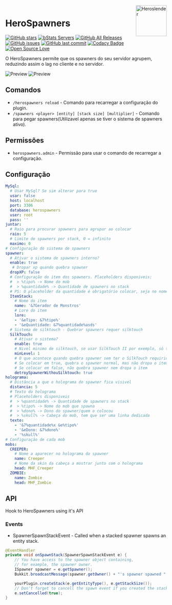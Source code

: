 <img src="https://avatars1.githubusercontent.com/u/16785313?s=96&v=4" alt="Heroslender" title="Heroslender" align="right" height="96" width="96"/>

# HeroSpawners

[![GitHub stars](https://img.shields.io/github/stars/heroslender/HeroSpawners.svg)](https://github.com/heroslender/HeroSpawners/stargazers)
[![bStats Servers](https://img.shields.io/bstats/servers/2088.svg?color=1bcc1b)](https://bstats.org/plugin/bukkit/HeroSpawners)
[![GitHub All Releases](https://img.shields.io/github/downloads/heroslender/HeroSpawners/total.svg?logoColor=fff)](https://github.com/heroslender/HeroSpawners/releases/latest)
[![GitHub issues](https://img.shields.io/github/issues-raw/heroslender/HeroSpawners.svg?label=issues)](https://github.com/heroslender/HeroSpawners/issues)
[![GitHub last commit](https://img.shields.io/github/last-commit/heroslender/HeroSpawners.svg)](https://github.com/heroslender/HeroSpawners/commit)
[![Codacy Badge](https://api.codacy.com/project/badge/Grade/218d46cbc31345f2ac94e204641e91ff)](https://app.codacy.com/app/heroslender/HeroSpawners?utm_source=github.com&utm_medium=referral&utm_content=heroslender/HeroSpawners&utm_campaign=Badge_Grade_Dashboard)
[![Open Source Love](https://badges.frapsoft.com/os/v1/open-source.svg?v=103)](https://github.com/ellerbrock/open-source-badges/)

O HeroSpawners permite que os spawners do seu servidor agrupem, reduzindo assim o lag no cliente e no servidor.

![Preview](https://github.com/heroslender/HeroSpawners/raw/develop/assets/preview_hologram.gif)
![Preview](https://github.com/heroslender/HeroSpawners/raw/develop/assets/preview.gif)

## Comandos

- `/herospawners reload` - Comando para recarregar a configuração do plugin.
- `/spawners <player> [entity] [stack size] [multiplier]` - Comando para pegar spawners(Utilizavel apenas se tiver o 
sistema de spawners ativo).

## Permissões

- `herospawners.admin` - Permissão para usar o comando de recarregar a configuração.

## Configuração

```yaml
MySql:
  # Usar MySql? Se sim alterar para true
  usar: false
  host: localhost
  port: 3306
  database: herospawners
  user: root
  pass: ''
juntar:
  # Raio para procurar spawners para agrupar ao colocar
  raio: 5
  # Limite de spawners por stack, 0 = infinito
  maximo: 0
# Configuração do sistema de spawners
spawner:
  # Ativar o sistema de spawners interno?
  enable: true
   # Dropar xp quando quebra spawner
  dropXP: false
  # Configuração do item dos spawners. Placeholders disponiveis:
  #  > %tipo% -> Nome do mob
  #  > %quantidade% -> Quantidade de spawners no stack
  # PS: O placeholder da quantidade é obrigatório colocar, seja no nome ou seja na lore!
  ItemStack:
    # Nome do item
    name: '&7Gerador de Monstros'
    # Lore do item
    lore:
    - '&eTipo: &7%tipo%'
    - '&eQuantidade: &7%quantidade%asds'
  # Sistema de silktouch - Quebrar spawners requer silktouch
  SilkTouch:
    # Ativar o sistema?
    enable: true
    # Nivel minimo de silktouch, se usar SilkTouch II por exemplo, só trocar para 2
    minLevel: 1
    # O que acontece quando quebra spawner sem ter o SilkTouch requirido?
    # Se colocar em true, quebra o spawner normal, mas não dropa o item
    # Se colocar em false, não quebra spawner nem dropa o item
    detroySpawnerWithouSilktouch: true
holograma:
  # Distância a que o holograma do spawner fica visivel
  distancia: 5
  # Texto do holograma
  # Placeholders disponiveis
  #  > %quantidade% -> Quantidade de spawners no stack
  #  > %tipo% -> Nome do mob que spawna
  #  > %dono% -> Dono do spawner/quem o colocou
  #  > %skull% -> Cabeça do mob, tem que ser uma linha dedicada
  texto:
    - '&7%quantidade%x &e%tipo%'
    - '&eDono: &7%dono%'
    - '%skull%'
# Configuração de cada mob
mobs:
  CREEPER:
    # Nome a aparecer no holograma do spawner
    name: Creeper
    # Nome da skin da cabeça a mostrar junto com o holograma
    head: MHF_Creeper
  ZOMBIE:
    name: Zombie
    head: MHF_Zombie
```

## API
Hook to HeroSpawners using it's API

### Events
- SpawnerSpawnStackEvent - Called when a stacked spawner spawns an entity stack.
```Java
@EventHandler
private void onSpawnStack(SpawnerSpawnStackEvent e) {
    // You have access to the spawner object containing,
    // for example, the spawner owner.
    ISpawner spawner = e.getSpawner();
    Bukkit.broadcastMessage(spawner.getOwner() + "'s spawner spawned " + e.getStackSize() + "x of" + spawner.getEntityProperties().getDisplayName());

    yourPlugin.createStack(e.getEntityType(), e.getStackSize());
    // Don't forget to cancell the spawn event if you created the stack :)
    e.setCancelled(true);
}
```